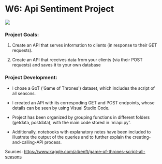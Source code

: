 # W6: Api Sentiment Project
<img src='https://blog.indiegala.com/wp-content/uploads/2020/10/got.jpg'>

### Project Goals:

1. Create an API that serves information to clients (in response to their GET requests).

2. Create an API that receives data from your clients (via their POST requests) and saves it to your own database

### Project Development:
- I chose a GoT ('Game of Thrones') dataset, which includes the script of all seasons. 

- I created an API with its correspoding GET and POST endpoints, whose details can be seen by using Visual Studio Code.

- Project has been organized by grouping functions in different folders (getdata, postdata), with the main code stored in 'miapi.py'. 
- Additionally, notebooks with explanatory notes have been included to illustrate the output of the queries and to further explain the creating-and-calling-API process.













Sources:  https://www.kaggle.com/albenft/game-of-thrones-script-all-seasons
